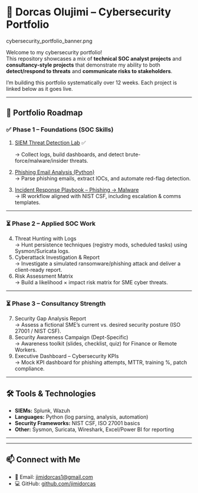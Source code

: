 # 🔐 Dorcas Olujimi – Cybersecurity Portfolio

cybersecurity_portfolio_banner.png

Welcome to my cybersecurity portfolio!  
This repository showcases a mix of **technical SOC analyst projects** and **consultancy-style projects** that demonstrate my ability to both **detect/respond to threats** and **communicate risks to stakeholders**.  

I’m building this portfolio systematically over 12 weeks. Each project is linked below as it goes live.  

---

## 🚀 Portfolio Roadmap

### ✅ Phase 1 – Foundations (SOC Skills)
1. [SIEM Threat Detection Lab](https://github.com/jimidorcas/siem-threat-detection-lab) ✅
   
   → Collect logs, build dashboards, and detect brute-force/malware/insider threats.  
3. [Phishing Email Analysis (Python)](link-coming-soon)  
   → Parse phishing emails, extract IOCs, and automate red-flag detection.  
4. [Incident Response Playbook – Phishing → Malware](link-coming-soon)  
   → IR workflow aligned with NIST CSF, including escalation & comms templates.  

---

### ⏳ Phase 2 – Applied SOC Work
4. Threat Hunting with Logs  
   → Hunt persistence techniques (registry mods, scheduled tasks) using Sysmon/Suricata logs.  
5. Cyberattack Investigation & Report  
   → Investigate a simulated ransomware/phishing attack and deliver a client-ready report.  
6. Risk Assessment Matrix  
   → Build a likelihood × impact risk matrix for SME cyber threats.  

---

### ⏳ Phase 3 – Consultancy Strength
7. Security Gap Analysis Report  
   → Assess a fictional SME’s current vs. desired security posture (ISO 27001 / NIST CSF).  
8. Security Awareness Campaign (Dept-Specific)  
   → Awareness toolkit (slides, checklist, quiz) for Finance or Remote Workers.  
9. Executive Dashboard – Cybersecurity KPIs  
   → Mock KPI dashboard for phishing attempts, MTTR, training %, patch compliance.  

---

## 🛠️ Tools & Technologies
- **SIEMs:** Splunk, Wazuh  
- **Languages:** Python (log parsing, analysis, automation)  
- **Security Frameworks:** NIST CSF, ISO 27001 basics  
- **Other:** Sysmon, Suricata, Wireshark, Excel/Power BI for reporting  

---  

---

## 📫 Connect with Me
- 📧 Email: jimidorcas1@gmail.com  
- 💻 GitHub: [github.com/jimidorcas](https://github.com/jimidorcas)  



